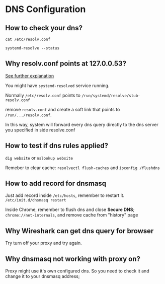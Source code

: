# DNS Configuration

## How to check your dns?

```shell
cat /etc/resolv.conf 
```

```shell
systemd-resolve --status
```

## Why resolv.conf points at 127.0.0.53?

[See further explanation](https://unix.stackexchange.com/questions/612416/why-does-etc-resolv-conf-point-at-127-0-0-53)

You might have `systemd-resolved` service running.

Normally `/etc/resolv.conf` points to `/run/systemd/resolve/stub-resolv.conf`

remove `resolv.conf` and create a soft link that points to `/run/.../resolv.conf`.

In this way, system will forward every dns query directly to the dns server you specified in side resolve.conf

## How to test if dns rules applied?
`dig website` or `nslookup website`

Remeber to clear cache: `resolvectl flush-caches` and `ipconfig /flushdns`

## How to add record for dnsmasq
Just add record inside `/etc/hosts`, remember to restart it. `/etc/init.d/dnsmasq restart`

Inside Chrome, remember to flush dns and close **Secure DNS**; `chrome://net-internals`, and remove cache from "history" page

## Why Wireshark can get dns query for browser
Try turn off your proxy and try again.

## Why dnsmasq not working with proxy on?
Proxy might use it's own configured dns. So you need to check it and change it to your dnsmasq address;
